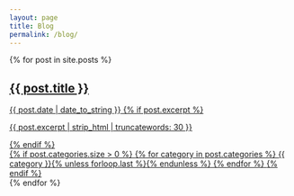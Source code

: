 ```yaml
---
layout: page
title: Blog
permalink: /blog/
---
```


<div class="posts">
  {% for post in site.posts %}
  <div class="post-card">
    <a href="{{ post.url | absolute_url }}">
      <div class="post-card-content">
        <h2 class="post-title">{{ post.title }}</h2>
        <span class="post-date">{{ post.date | date_to_string }}</span>
        {% if post.excerpt %}
          <p>{{ post.excerpt | strip_html | truncatewords: 30 }}</p>
        {% endif %}
      </div>
      {% if post.categories.size > 0 %}
        <span class="post-categories">
          {% for category in post.categories %}
            <span class="category-tag">{{ category }}</span>{% unless forloop.last %}{% endunless %}
          {% endfor %}
        </span>
      {% endif %}
  </a>
</div>
{% endfor %}
</div>

<script>
  document.addEventListener('DOMContentLoaded', function() {
    console.log('DOM fully loaded and parsed.');
    const postsContainer = document.querySelector('.posts');
    if (!postsContainer) {
      console.error('Posts container not found!');
      return;
    }
    const posts = Array.from(postsContainer.querySelectorAll('.post-card'));
    console.log(`Found ${posts.length} post cards.`);

    // Create filter and sort controls
    const controlsDiv = document.createElement('div');
    controlsDiv.classList.add('blog-controls');

    // Category Filter
    const categorySelect = document.createElement('select');
    categorySelect.id = 'category-filter';
    categorySelect.innerHTML = '<option value="all">All Categories</option>';

    // Get unique categories from posts
    const allCategories = new Set();
    posts.forEach(post => {
      const categoriesSpan = post.querySelector('.post-categories');
      if (categoriesSpan) {
        // Extract categories from the new tag structure
        const categoryTags = categoriesSpan.querySelectorAll('.category-tag');
        if (categoryTags.length > 0) {
           categoryTags.forEach(tag => allCategories.add(tag.textContent.trim()));
        }
      }
    });

    allCategories.forEach(category => {
      const option = document.createElement('option');
      option.value = category;
      option.textContent = category;
      categorySelect.appendChild(option);
    });
    console.log('Unique categories found:', Array.from(allCategories));


    controlsDiv.appendChild(categorySelect);

    // Sort Select
    const sortSelect = document.createElement('select');
    sortSelect.id = 'sort-select';
    sortSelect.innerHTML = `
      <option value="date">Date</option>
      <option value="title">Title</option>
    `;

    controlsDiv.appendChild(sortSelect);

    // Insert controls before posts
    postsContainer.parentNode.insertBefore(controlsDiv, postsContainer);
    console.log('Filter and sort controls added.');

    // Function to filter and sort posts
    function filterAndSortPosts() {
      console.log('Filtering and sorting posts...');
      const selectedCategory = categorySelect.value;
      const sortBy = sortSelect.value;
      console.log(`Selected Category: ${selectedCategory}, Sort By: ${sortBy}`);


      posts.forEach(post => {
        const categoriesSpan = post.querySelector('.post-categories');
        // Extract categories from the new tag structure for filtering
        const categories = categoriesSpan ? Array.from(categoriesSpan.querySelectorAll('.category-tag')).map(tag => tag.textContent.trim()) : [];
        const matchesCategory = selectedCategory === 'all' || categories.includes(selectedCategory);

        if (matchesCategory) {
          post.classList.remove('hidden'); // Show the post by removing the hidden class
        } else {
          post.classList.add('hidden'); // Hide the post by adding the hidden class
        }
      });
      console.log('Filtering complete.');


      // Sort visible posts
      const visiblePosts = posts.filter(post => !post.classList.contains('hidden'));
      console.log(`Visible posts after filtering: ${visiblePosts.length}`);


      visiblePosts.sort((a, b) => {
        if (sortBy === 'date') {
          const dateA = new Date(a.querySelector('.post-date').textContent);
          const dateB = new Date(b.querySelector('.post-date').textContent);
          return dateB - dateA; // Sort by date descending
        } else if (sortBy === 'title') {
          const titleA = a.querySelector('.post-title').textContent.toLowerCase();
          const titleB = b.querySelector('.post-title').textContent.toLowerCase();
          if (titleA < titleB) return -1;
          if (titleA > titleB) return 1;
          return 0; // Sort by title alphabetically
        }
        return 0;
      });
      console.log('Sorting complete.');


      // Reorder posts in the DOM
      // Reorder posts in the DOM by appending them in the new order
      visiblePosts.forEach(post => {
        postsContainer.appendChild(post);
      });
    }

    // Add event listeners
    categorySelect.addEventListener('change', filterAndSortPosts);
    sortSelect.addEventListener('change', filterAndSortPosts);
    console.log('Event listeners added.');


    // Initial display
    filterAndSortPosts();
    console.log('Initial filter and sort applied.');

  });
</script>
